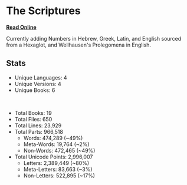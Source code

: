 # The Scriptures

**[Read Online](https://r-neal-kelly.github.io/the_scriptures/)**

Currently adding Numbers in Hebrew, Greek, Latin, and English sourced from a Hexaglot, and Wellhausen's Prolegomena in English.

## Stats

- Unique Languages: 4
- Unique Versions: 4
- Unique Books: 6

<br>

- Total Books: 19
- Total Files: 650
- Total Lines: 23,929
- Total Parts: 966,518
    - Words: 474,289 (~49%)
    - Meta-Words: 19,764 (~2%)
    - Non-Words: 472,465 (~49%)
- Total Unicode Points: 2,996,007
    - Letters: 2,389,449 (~80%)
    - Meta-Letters: 83,663 (~3%)
    - Non-Letters: 522,895 (~17%)
